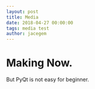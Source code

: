 ```yaml
---
layout: post
title: Media
date: 2018-04-27 00:00:00
tags: media test
author: jacegem
---
```


# Making Now.

But PyQt is not easy for beginner.